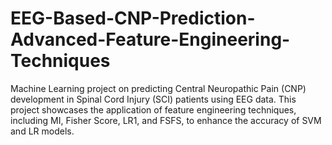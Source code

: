 # EEG-Based-CNP-Prediction-Advanced-Feature-Engineering-Techniques
Machine Learning project on predicting Central Neuropathic Pain (CNP) development in Spinal Cord Injury (SCI) patients using EEG data. This project showcases the application of feature engineering techniques, including MI, Fisher Score, LR1, and FSFS, to enhance the accuracy of SVM and LR models. 
